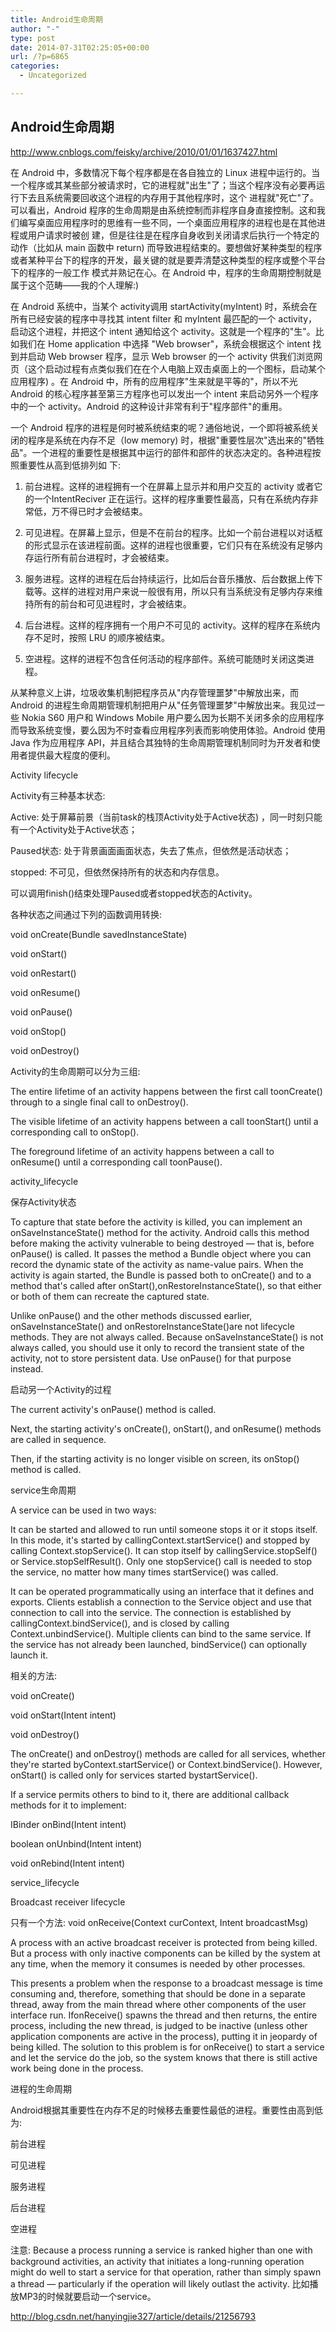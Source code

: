 ```yaml
---
title: Android生命周期
author: "-"
type: post
date: 2014-07-31T02:25:05+00:00
url: /?p=6865
categories:
  - Uncategorized

---
```

## Android生命周期
http://www.cnblogs.com/feisky/archive/2010/01/01/1637427.html

在 Android 中，多数情况下每个程序都是在各自独立的 Linux 进程中运行的。当一个程序或其某些部分被请求时，它的进程就"出生"了；当这个程序没有必要再运行下去且系统需要回收这个进程的内存用于其他程序时，这个 进程就"死亡"了。可以看出，Android 程序的生命周期是由系统控制而非程序自身直接控制。这和我们编写桌面应用程序时的思维有一些不同，一个桌面应用程序的进程也是在其他进程或用户请求时被创 建，但是往往是在程序自身收到关闭请求后执行一个特定的动作（比如从 main 函数中 return) 而导致进程结束的。要想做好某种类型的程序或者某种平台下的程序的开发，最关键的就是要弄清楚这种类型的程序或整个平台下的程序的一般工作 模式并熟记在心。在 Android 中，程序的生命周期控制就是属于这个范畴——我的个人理解:)

在 Android 系统中，当某个 activity调用 startActivity(myIntent) 时，系统会在所有已经安装的程序中寻找其 intent filter 和 myIntent 最匹配的一个 activity，启动这个进程，并把这个 intent 通知给这个 activity。这就是一个程序的"生"。比如我们在 Home application 中选择 "Web browser"，系统会根据这个 intent 找到并启动 Web browser 程序，显示 Web browser 的一个 activity 供我们浏览网页（这个启动过程有点类似我们在在个人电脑上双击桌面上的一个图标，启动某个应用程序) 。在 Android 中，所有的应用程序"生来就是平等的"，所以不光 Android 的核心程序甚至第三方程序也可以发出一个 intent 来启动另外一个程序中的一个 activity。Android 的这种设计非常有利于"程序部件"的重用。

一个 Android 程序的进程是何时被系统结束的呢？通俗地说，一个即将被系统关闭的程序是系统在内存不足（low memory) 时，根据"重要性层次"选出来的"牺牲品"。一个进程的重要性是根据其中运行的部件和部件的状态决定的。各种进程按照重要性从高到低排列如 下: 
  
1. 前台进程。这样的进程拥有一个在屏幕上显示并和用户交互的 activity 或者它的一个IntentReciver 正在运行。这样的程序重要性最高，只有在系统内存非常低，万不得已时才会被结束。
  
2. 可见进程。在屏幕上显示，但是不在前台的程序。比如一个前台进程以对话框的形式显示在该进程前面。这样的进程也很重要，它们只有在系统没有足够内存运行所有前台进程时，才会被结束。
  
3. 服务进程。这样的进程在后台持续运行，比如后台音乐播放、后台数据上传下载等。这样的进程对用户来说一般很有用，所以只有当系统没有足够内存来维持所有的前台和可见进程时，才会被结束。
  
4. 后台进程。这样的程序拥有一个用户不可见的 activity。这样的程序在系统内存不足时，按照 LRU 的顺序被结束。
  
5. 空进程。这样的进程不包含任何活动的程序部件。系统可能随时关闭这类进程。

从某种意义上讲，垃圾收集机制把程序员从"内存管理噩梦"中解放出来，而 Android 的进程生命周期管理机制把用户从"任务管理噩梦"中解放出来。我见过一些 Nokia S60 用户和 Windows Mobile 用户要么因为长期不关闭多余的应用程序而导致系统变慢，要么因为不时查看应用程序列表而影响使用体验。Android 使用 Java 作为应用程序 API，并且结合其独特的生命周期管理机制同时为开发者和使用者提供最大程度的便利。

Activity lifecycle
  
Activity有三种基本状态: 

Active: 处于屏幕前景（当前task的栈顶Activity处于Active状态) ，同一时刻只能有一个Activity处于Active状态；
  
Paused状态: 处于背景画面画面状态，失去了焦点，但依然是活动状态；
  
stopped: 不可见，但依然保持所有的状态和内存信息。
  
可以调用finish()结束处理Paused或者stopped状态的Activity。

各种状态之间通过下列的函数调用转换: 

void onCreate(Bundle savedInstanceState)
  
void onStart()
  
void onRestart()
  
void onResume()
  
void onPause()
  
void onStop()
  
void onDestroy()

Activity的生命周期可以分为三组: 

The entire lifetime of an activity happens between the first call toonCreate() through to a single final call to onDestroy().
  
The visible lifetime of an activity happens between a call toonStart() until a corresponding call to onStop().

The foreground lifetime of an activity happens between a call to onResume() until a corresponding call toonPause().

activity_lifecycle


保存Activity状态

To capture that state before the activity is killed, you can implement an onSaveInstanceState() method for the activity. Android calls this method before making the activity vulnerable to being destroyed — that is, before onPause() is called. It passes the method a Bundle object where you can record the dynamic state of the activity as name-value pairs. When the activity is again started, the Bundle is passed both to onCreate() and to a method that's called after onStart(),onRestoreInstanceState(), so that either or both of them can recreate the captured state.

Unlike onPause() and the other methods discussed earlier, onSaveInstanceState() and onRestoreInstanceState()are not lifecycle methods. They are not always called. Because onSaveInstanceState() is not always called, you should use it only to record the transient state of the activity, not to store persistent data. Use onPause() for that purpose instead.

启动另一个Activity的过程

The current activity's onPause() method is called.
  
Next, the starting activity's onCreate(), onStart(), and onResume() methods are called in sequence.
  
Then, if the starting activity is no longer visible on screen, its onStop() method is called.
  
service生命周期
  
A service can be used in two ways:

It can be started and allowed to run until someone stops it or it stops itself. In this mode, it's started by callingContext.startService() and stopped by calling Context.stopService(). It can stop itself by callingService.stopSelf() or Service.stopSelfResult(). Only one stopService() call is needed to stop the service, no matter how many times startService() was called.
  
It can be operated programmatically using an interface that it defines and exports. Clients establish a connection to the Service object and use that connection to call into the service. The connection is established by callingContext.bindService(), and is closed by calling Context.unbindService(). Multiple clients can bind to the same service. If the service has not already been launched, bindService() can optionally launch it.

相关的方法: 

void onCreate()
  
void onStart(Intent intent)
  
void onDestroy()

The onCreate() and onDestroy() methods are called for all services, whether they're started byContext.startService() or Context.bindService(). However, onStart() is called only for services started bystartService().

If a service permits others to bind to it, there are additional callback methods for it to implement:

IBinder onBind(Intent intent)
  
boolean onUnbind(Intent intent)
  
void onRebind(Intent intent)

service_lifecycle


Broadcast receiver lifecycle
  
只有一个方法: void onReceive(Context curContext, Intent broadcastMsg)

A process with an active broadcast receiver is protected from being killed. But a process with only inactive components can be killed by the system at any time, when the memory it consumes is needed by other processes.

This presents a problem when the response to a broadcast message is time consuming and, therefore, something that should be done in a separate thread, away from the main thread where other components of the user interface run. IfonReceive() spawns the thread and then returns, the entire process, including the new thread, is judged to be inactive (unless other application components are active in the process), putting it in jeopardy of being killed. The solution to this problem is for onReceive() to start a service and let the service do the job, so the system knows that there is still active work being done in the process.

进程的生命周期
  
Android根据其重要性在内存不足的时候移去重要性最低的进程。重要性由高到低为: 

前台进程
  
可见进程
  
服务进程
  
后台进程
  
空进程
  
注意: Because a process running a service is ranked higher than one with background activities, an activity that initiates a long-running operation might do well to start a service for that operation, rather than simply spawn a thread — particularly if the operation will likely outlast the activity. 比如播放MP3的时候就要启动一个service。


http://blog.csdn.net/hanyingjie327/article/details/21256793